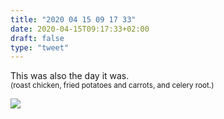 ```yaml
---
title: "2020 04 15 09 17 33"
date: 2020-04-15T09:17:33+02:00
draft: false
type: "tweet"
---
```

This was also the day it was.<br>
<small>(roast chicken, fried potatoes and carrots, and celery root.)</small>

![](/img/IMG_1018.jpg)
